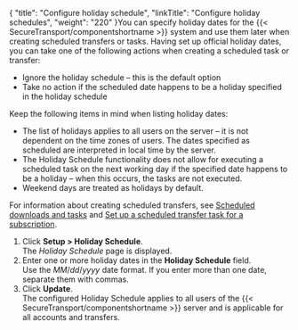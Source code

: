 {
    "title": "Configure holiday schedule",
    "linkTitle": "Configure holiday schedules",
    "weight": "220"
}You can specify holiday dates for the {{< SecureTransport/componentshortname  >}} system and use them later when creating scheduled transfers or tasks. Having set up official holiday dates, you can take one of the following actions when creating a scheduled task or transfer:

-   Ignore the holiday schedule – this is the default option
-   Take no action if the scheduled date happens to be a holiday specified in the holiday schedule

Keep the following items in mind when listing holiday dates:

-   The list of holidays applies to all users on the server – it is not dependent on the time zones of users. The dates specified as scheduled are interpreted in local time by the server.
-   The Holiday Schedule functionality does not allow for executing a scheduled task on the next working day if the specified date happens to be a holiday – when this occurs, the tasks are not executed.
-   Weekend days are treated as holidays by default.

For information about creating scheduled transfers, see [Scheduled downloads and tasks](../../accounts/c_st_subscriptions/t_st_subscriptions#Schedule) and [Set up a scheduled transfer task for a subscription](../../accounts/c_st_subscriptions/t_st_subscriptions#Set).

1.  Click **Setup > Holiday Schedule**.  
    The *Holiday Schedule* page is displayed.
2.  Enter one or more holiday dates in the **Holiday Schedule** field.  
    Use the *MM*/*dd*/*yyyy* date format. If you enter more than one date, separate them with commas.
3.  Click **Update**.  
    The configured Holiday Schedule applies to all users of the {{< SecureTransport/componentshortname >}} server and is applicable for all accounts and transfers.
